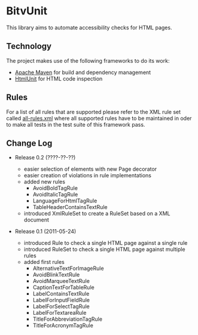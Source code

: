BitvUnit
=============

This library aims to automate accessibility checks for HTML pages.

Technology
-------------

The project makes use of the following frameworks to do its work:

* [Apache Maven](http://maven.apache.org/) for build and dependency management
* [HtmlUnit](http://htmlunit.sourceforge.net/) for HTML code inspection

Rules
-------------

For a list of all rules that are supported please refer to the XML rule set called [all-rules.xml](https://github.com/codescape/bitvunit/blob/master/src/main/resources/rulesets/all-rules.xml) where all supported rules have to be maintained in oder to make all tests in the test suite of this framework pass.

Change Log
-------------

* Release 0.2 (????-??-??)
    * easier selection of elements with new Page decorator
    * easier creation of violations in rule implementations
    * added new rules
        * AvoidBoldTagRule
        * AvoidItalicTagRule
        * LanguageForHtmlTagRule
        * TableHeaderContainsTextRule
    * introduced XmlRuleSet to create a RuleSet based on a XML document

* Release 0.1 (2011-05-24)
    * introduced Rule to check a single HTML page against a single rule
    * introduced RuleSet to check a single HTML page against multiple rules
    * added first rules
        * AlternativeTextForImageRule
        * AvoidBlinkTextRule
        * AvoidMarqueeTextRule
        * CaptionTextForTableRule
        * LabelContainsTextRule
        * LabelForInputFieldRule
        * LabelForSelectTagRule
        * LabelForTextareaRule
        * TitleForAbbreviationTagRule
        * TitleForAcronymTagRule